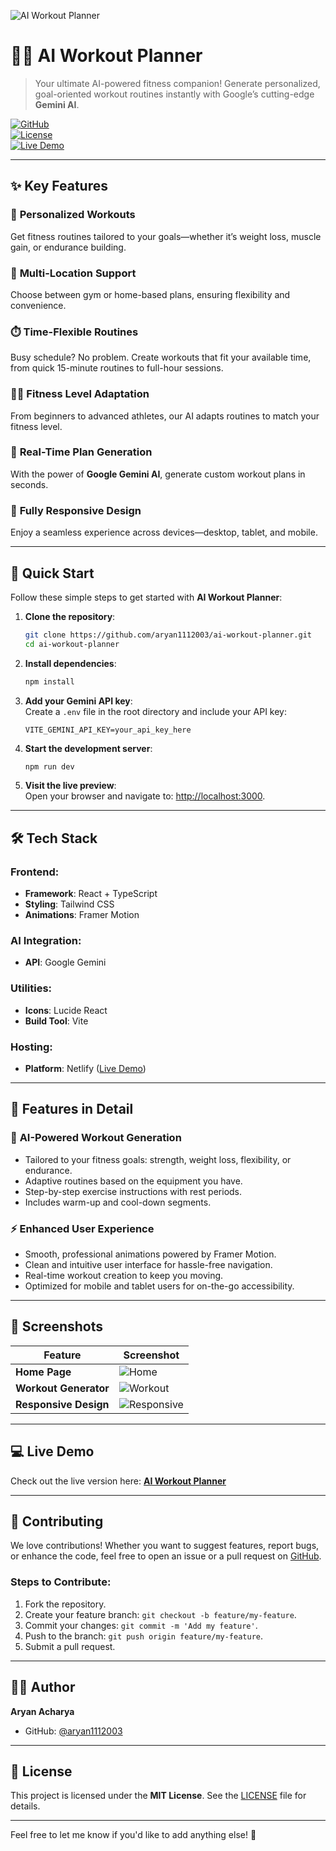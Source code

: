 ![AI Workout Planner](https://images.unsplash.com/photo-1517836357463-d25dfeac3438?auto=format&fit=crop&q=80&w=1200)

# 🏋️‍♂️ AI Workout Planner  

> Your ultimate AI-powered fitness companion! Generate personalized, goal-oriented workout routines instantly with Google’s cutting-edge **Gemini AI**.  

[![GitHub](https://img.shields.io/badge/GitHub-aryan1112003-blue?style=flat&logo=github)](https://github.com/aryan1112003)  
[![License](https://img.shields.io/badge/License-MIT-green.svg)](LICENSE)  
[![Live Demo](https://img.shields.io/badge/Live%20Demo-Click%20Here-orange?style=flat)](https://meek-chimera-0373b1.netlify.app/)  

---

## ✨ Key Features  

### 🎯 **Personalized Workouts**  
Get fitness routines tailored to your goals—whether it’s weight loss, muscle gain, or endurance building.  

### 💪 **Multi-Location Support**  
Choose between gym or home-based plans, ensuring flexibility and convenience.  

### ⏱️ **Time-Flexible Routines**  
Busy schedule? No problem. Create workouts that fit your available time, from quick 15-minute routines to full-hour sessions.  

### 🏃‍♂️ **Fitness Level Adaptation**  
From beginners to advanced athletes, our AI adapts routines to match your fitness level.  

### 🔄 **Real-Time Plan Generation**  
With the power of **Google Gemini AI**, generate custom workout plans in seconds.  

### 📱 **Fully Responsive Design**  
Enjoy a seamless experience across devices—desktop, tablet, and mobile.  

---

## 🚀 Quick Start  

Follow these simple steps to get started with **AI Workout Planner**:  

1. **Clone the repository**:  
   ```bash  
   git clone https://github.com/aryan1112003/ai-workout-planner.git  
   cd ai-workout-planner  
   ```  

2. **Install dependencies**:  
   ```bash  
   npm install  
   ```  

3. **Add your Gemini API key**:  
   Create a `.env` file in the root directory and include your API key:  
   ```env  
   VITE_GEMINI_API_KEY=your_api_key_here  
   ```  

4. **Start the development server**:  
   ```bash  
   npm run dev  
   ```  

5. **Visit the live preview**:  
   Open your browser and navigate to: [http://localhost:3000](http://localhost:3000).  

---

## 🛠️ Tech Stack  

### Frontend:  
- **Framework**: React + TypeScript  
- **Styling**: Tailwind CSS  
- **Animations**: Framer Motion  

### AI Integration:  
- **API**: Google Gemini  

### Utilities:  
- **Icons**: Lucide React  
- **Build Tool**: Vite  

### Hosting:  
- **Platform**: Netlify ([Live Demo](https://meek-chimera-0373b1.netlify.app/))  

---

## 🎨 Features in Detail  

### 🌟 **AI-Powered Workout Generation**  
- Tailored to your fitness goals: strength, weight loss, flexibility, or endurance.  
- Adaptive routines based on the equipment you have.  
- Step-by-step exercise instructions with rest periods.  
- Includes warm-up and cool-down segments.  

### ⚡ **Enhanced User Experience**  
- Smooth, professional animations powered by Framer Motion.  
- Clean and intuitive user interface for hassle-free navigation.  
- Real-time workout creation to keep you moving.  
- Optimized for mobile and tablet users for on-the-go accessibility.  

---

## 📸 **Screenshots**  

| Feature | Screenshot |  
|---------|------------|  
| **Home Page** | ![Home](https://via.placeholder.com/800x400?text=Screenshot+1) |  
| **Workout Generator** | ![Workout](https://via.placeholder.com/800x400?text=Screenshot+2) |  
| **Responsive Design** | ![Responsive](https://via.placeholder.com/800x400?text=Screenshot+3) |  

---

## 💻 Live Demo  

Check out the live version here: **[AI Workout Planner](https://meek-chimera-0373b1.netlify.app/)**  

---

## 🤝 Contributing  

We love contributions! Whether you want to suggest features, report bugs, or enhance the code, feel free to open an issue or a pull request on [GitHub](https://github.com/aryan1112003/ai-workout-planner/issues).  

### Steps to Contribute:  
1. Fork the repository.  
2. Create your feature branch: `git checkout -b feature/my-feature`.  
3. Commit your changes: `git commit -m 'Add my feature'`.  
4. Push to the branch: `git push origin feature/my-feature`.  
5. Submit a pull request.  

---

## 👨‍💻 Author  

**Aryan Acharya**  
- GitHub: [@aryan1112003](https://github.com/aryan1112003)  

---

## 📝 License  

This project is licensed under the **MIT License**. See the [LICENSE](LICENSE) file for details.  

---

Feel free to let me know if you'd like to add anything else! 🚀  
